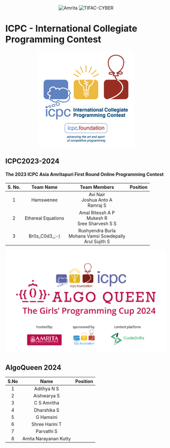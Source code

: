 <p align="center">
    <img src="https://amrita-tifac-cyber-blockchain.github.io/Amrita-TIFAC-Cyber-Blockchain/AVV_PNG.png" alt ="Amrita" width="300" />
    <img src="https://amrita-tifac-cyber-blockchain.github.io/Amrita-TIFAC-Cyber-Blockchain/TIFAC-CORE_in_Cyber_Security.png" alt ="TIFAC-CYBER" width="120" />
</p>
<h1>ICPC - International Collegiate Programming Contest</h1>
<p align="center">
    <img src="images/ICPC_Logo.png" alt ="ICPC" width="300" />
</p>

## ICPC2023-2024
#### The 2023 ICPC Asia Amritapuri First Round Online Programming Contest

| S. No. | Team Name | Team Members | Position  | 
|:------:|:---------:|:------------:|:--------:|
| 1 | Hamswenee | Avi Nair <br/> Joshua Anto A <br/> Ramraj S |
| 2 | Ethereal Equations |Amal Ritessh A P <br/> Mukesh R <br/> Sree Sharvesh S S |
| 3 | Br0s_C0d3_;-) | Rushyendra Burla <br/> Mohana Vamsi Sowdepally <br/> Arul Sujith S |


<p align="center">
    <img src="images/ICPC_AlgoQueen.png" alt ="ICPC" width="500" />
</p>

## AlgoQueen 2024

| S.No | Name | Position | 
|:----:|:-----:|:--------:|
|  1   | Adithya N S |   |
|  2   | Aishwarya S |   |
|  3   | C S Amritha |   |
|  4   | Dharshika S |   |
|  5   | G Hamsini   |   |
|  6   | Shree Harini T | |
|  7   | Parvathi S |   |
|  8   | Amita Narayanan Kutty | | 

